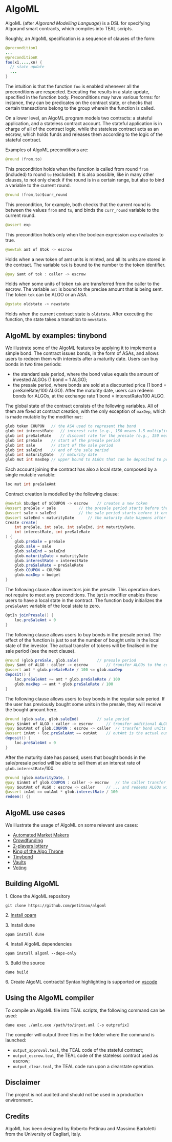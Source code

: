 # AlgoML

AlgoML (after *Algorand Modelling Language*) is a DSL for specifying Algorand smart contracts, which compiles into TEAL scripts.

Roughly, an AlgoML specification is a sequence of clauses of the form:
```java
@precondition1
...
@preconditionK
foo(x1,...,xn) {
  // state update
  ...
}
```
The intuition is that the function ``foo`` is enabled whenever all the preconditions are respected. Executing ``foo`` results in a state update, specified in the function body. Preconditions may have various forms: for instance, they can be predicates on the contract state, or checks that certain transactions belong to the group wherein the function is called.

On a lower level, an AlgoML program models two contracts: a stateful application, and a stateless contract account. The stateful application is in charge of all of the contract logic, while the stateless contract acts as an escrow, which holds funds and releases them according to the logic of the stateful contract.

Examples of AlgoML preconditions are:
```java
@round (from,to)
```
This precondition holds when the function is called from round `from` (included) to round `to` (excluded). It is also possible, like in many other clauses, to not only check if the round is in a certain range, but also to bind a variable to the current round.
```java
@round (from,to)$curr_round
```
This precondition, for example, both checks that the current round is between the values `from` and `to`, and binds the `curr_round` variable to the current round. 
 
```java 
@assert exp 
```
This precondition holds only when the boolean expression `exp` evaluates to true.

```java
@newtok amt of $tok -> escrow
```
Holds when a new token of amt units is minted, and all its units are stored in the contract. The variable `tok` is bound to the number to the token identifier.

```java
@pay $amt of tok : caller -> escrow
``` 
Holds when some units of token `tok` are transferred from the caller to the escrow. The variable `amt` is bound to the precise amount that is being sent. The token `tok` can be ALGO or an ASA.

```java
@gstate oldstate -> newstate
```
Holds when the current contract state is `oldstate`. After executing the function, the state takes a transition to `newstate`.

## AlgoML by examples: tinybond

We illustrate some of the AlgoML features by applying it to implement a simple bond.
The contract issues bonds, in the form of ASAs, and allows users to redeem them with interests after a maturity date.
Users can buy bonds in two time periods:
* the standard sale period, where the bond value equals the amount of invested ALGOs (1 bond = 1 ALGO); 
* the presale period, where bonds are sold at a discounted price (1 bond = preSaleRate/100 ALGO).
After the maturity date, users can redeem bonds for ALGOs, at the exchange rate 1 bond = interestRate/100 ALGO.

The global state of the contract consists of the following variables. All of them are fixed at contract creation, with the only exception of `maxDep`, which is made mutable by the modifier `mut`:  
```java
glob token COUPON	// the ASA used to represent the bond
glob int interestRate   // interest rate (e.g., 150 means 1.5 multiplication factor, i.e. 50% interest rate)
glob int preSaleRate    // discount rate for the presale (e.g., 150 means that 100 ALGOs buy 150 bond units)
glob int preSale	// start of the presale period
glob int sale		// start of the sale period
glob int saleEnd	// end of the sale period
glob int maturityDate	// maturity date
glob mut int maxDep	// upper bound to ALGOs that can be deposited to preserve liquidity
```

Each account joining the contract has also a local state, composed by a single mutable variable:
```java
loc mut int preSaleAmt
```

Contract creation is modelled by the following clause:
```java
@newtok $budget of $COUPON -> escrow	// creates a new token
@assert preSale < sale 			// the presale period starts before the sale period
@assert sale < saleEnd 			// the sale period starts before it ends
@assert saleEnd < maturityDate		// the maturity date happens after the sale period has ended
Create create(
    int preSale, int sale, int saleEnd, int maturityDate,
    int interestRate, int preSaleRate
) {
	glob.preSale = preSale
	glob.sale = sale
	glob.saleEnd = saleEnd
	glob.maturityDate = maturityDate
	glob.interestRate = interestRate
	glob.preSaleRate = preSaleRate
	glob.COUPON = COUPON
	glob.maxDep = budget
}
```

The following clause allow investors join the presale. This operation does not require to meet any preconditions. The `OptIn` modifier enables these users to have a local state in the contract. The function body initializes the `preSaleAmt` variable of the local state to zero.
```java
OptIn joinPresale() {
	loc.preSaleAmt = 0
}
```

The following clause allows users to buy bonds in the presale period. The effect of the function is just to set the number of bought units in the 
local state of the investor. The actual transfer of tokens will be finalised in the sale period (see the next clause).
```java
@round (glob.preSale, glob.sale)		// presale period
@pay $amt of ALGO : caller -> escrow		// transfer ALGOs to the contract to reserve bond units
@assert amt * glob.preSaleRate / 100 <= glob.maxDep
deposit() {
	loc.preSaleAmt += amt * glob.preSaleRate / 100
	glob.maxDep -= amt * glob.preSaleRate / 100
}
```

The following clause allows users to buy bonds in the regular sale period. If the user has previously bought some units in the presale, they will receive the bought amount here. 
```java
@round (glob.sale, glob.saleEnd)		// sale period
@pay $inAmt of ALGO : caller -> escrow		// transfer additional ALGOs to the contract to buy bond units
@pay $outAmt of glob.COUPON : escrow -> caller	// transfer bond units from the contract to the caller
@assert inAmt + loc.preSaleAmt == outAmt	// outAmt is the actual number of transferred bond units
deposit() {
	loc.preSaleAmt = 0
}
```

After the maturity date has passed, users that bought bonds in the sale/presale period will be able to sell them at an interest rate of `glob.interestRate`/100. 
```java
@round (glob.maturityDate, )			
@pay $inAmt of glob.COUPON : caller -> escrow	// the caller transfer bond units to the contract...
@pay $outAmt of ALGO : escrow -> caller		// ... and redeems ALGOs with interests
@assert inAmt == outAmt * glob.interestRate / 100
redeem() {}
```

## AlgoML use cases

We illustrate the usage of AlgoML on some relevant use cases:
- [Automated Market Makers](contracts/amm)
- [Crowdfunding](contracts/crowdfund)
- [2-players lottery](contracts/lottery)
- [King of the Algo Throne](contracts/kotat)
- [Tinybond](contracts/tinybond)
- [Vaults](contracts/vaults)
- [Voting](contracts/voting)

## Building AlgoML

1\. Clone the AlgoML repository
```
git clone https://github.com/petitnau/algoml
```
2\. [Install opam](https://ocaml.org/docs/install.html#OPAM) 

3\. Install dune
```
opam install dune
```
4\. Install AlgoML dependencies
```
opam install algoml --deps-only
```
5\. Build the source
```
dune build
```
6\. Create AlgoML contracts! Syntax highlighting is supported on [vscode](https://marketplace.visualstudio.com/items?itemName=RobertoPettinau.algoml-lang) 


## Using the AlgoML compiler

To compile an AlgoML file into TEAL scripts, the following command can be used:
```console
dune exec ./amlc.exe /path/to/input.aml [-o outprefix]
```
The compiler will output three files in the folder where the command is launched:
* `output_approval.teal`, the TEAL code of the stateful contract;
* `output_escrow.teal`, the TEAL code of the stateless contract used as escrow;
* `output_clear.teal`, the TEAL code run upon a clearstate operation.

## Disclaimer

The project is not audited and should not be used in a production environment.

## Credits

AlgoML has been designed by Roberto Pettinau and Massimo Bartoletti from the University of Cagliari, Italy.
